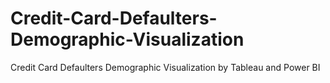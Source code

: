 # Credit-Card-Defaulters-Demographic-Visualization
Credit Card Defaulters Demographic Visualization by Tableau and Power BI
